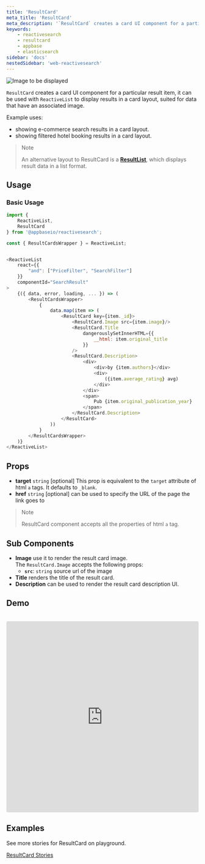 ```yaml
---
title: 'ResultCard'
meta_title: 'ResultCard'
meta_description: '`ResultCard` creates a card UI component for a particular result item, it can be used with `ReactiveList` to display results in a card layout, suited for data that have an associated image.'
keywords:
    - reactivesearch
    - resultcard
    - appbase
    - elasticsearch
sidebar: 'docs'
nestedSidebar: 'web-reactivesearch'
---
```


![Image to be displayed](https://i.imgur.com/KnrGoRk.png)

`ResultCard` creates a card UI component for a particular result item, it can be used with `ReactiveList` to display results in a card layout, suited for data that have an associated image.

Example uses:

-   showing e-commerce search results in a card layout.
-   showing filtered hotel booking results in a card layout.

> Note
>
> An alternative layout to ResultCard is a [**ResultList**](/docs/reactivesearch/v3/result/resultlist/), which displays result data in a list format.

## Usage

### Basic Usage

```js
import {
    ReactiveList,
    ResultCard
} from '@appbaseio/reactivesearch';

const { ResultCardsWrapper } = ReactiveList;


<ReactiveList
    react={{
        "and": ["PriceFilter", "SearchFilter"]
    }}
    componentId="SearchResult"
>
    {({ data, error, loading, ... }) => (
        <ResultCardsWrapper>
            {
                data.map(item => (
                    <ResultCard key={item._id}>
                        <ResultCard.Image src={item.image}/>
                        <ResultCard.Title
                            dangerouslySetInnerHTML={{
                                __html: item.original_title
                            }}
                        />
                        <ResultCard.Description>
                            <div>
                                <div>by {item.authors}</div>
                                <div>
                                    ({item.average_rating} avg)
                                </div>
                            </div>
                            <span>
                                Pub {item.original_publication_year}
                            </span>
                        </ResultCard.Description>
                    </ResultCard>
                ))
            }
        </ResultCardsWrapper>
    )}
</ReactiveList>
```

## Props

-   **target** `string` [optional]
    This prop is equivalent to the `target` attribute of html `a` tags. It defaults to `_blank`.
-   **href** `string` [optional]
    can be used to specify the URL of the page the link goes to

> Note
>
> ResultCard component accepts all the properties of html `a` tag.

## Sub Components

-   **Image**
    use it to render the result card image.
    <br/>
    The `ResultCard.Image` accepts the following props:
    -   **`src`**: `string`
        source url of the image
-   **Title**
    renders the title of the result card.
-   **Description**
    can be used to render the result card description UI.

## Demo

<br />

<iframe src="https://codesandbox.io/embed/github/appbaseio/reactivesearch/tree/next/packages/web/examples/ResultCard" style="width:100%; height:500px; border:0; border-radius: 4px; overflow:hidden;" sandbox="allow-modals allow-forms allow-popups allow-scripts allow-same-origin"></iframe>

## Examples

See more stories for ResultCard on playground.

<a href="https://opensource.appbase.io/playground/?selectedKind=Result%20components%2FResultCard" target="_blank">ResultCard Stories</a>
